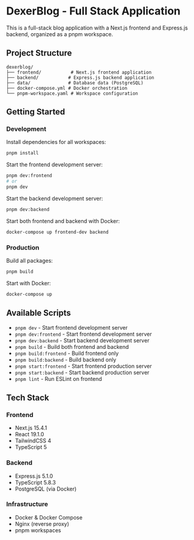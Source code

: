 # DexerBlog - Full Stack Application

This is a full-stack blog application with a Next.js frontend and Express.js backend, organized as a pnpm workspace.

## Project Structure

```
dexerblog/
├── frontend/           # Next.js frontend application
├── backend/           # Express.js backend application
├── data/              # Database data (PostgreSQL)
├── docker-compose.yml # Docker orchestration
└── pnpm-workspace.yaml # Workspace configuration
```

## Getting Started

### Development

Install dependencies for all workspaces:
```bash
pnpm install
```

Start the frontend development server:
```bash
pnpm dev:frontend
# or
pnpm dev
```

Start the backend development server:
```bash
pnpm dev:backend
```

Start both frontend and backend with Docker:
```bash
docker-compose up frontend-dev backend
```

### Production

Build all packages:
```bash
pnpm build
```

Start with Docker:
```bash
docker-compose up
```

## Available Scripts

- `pnpm dev` - Start frontend development server
- `pnpm dev:frontend` - Start frontend development server  
- `pnpm dev:backend` - Start backend development server
- `pnpm build` - Build both frontend and backend
- `pnpm build:frontend` - Build frontend only
- `pnpm build:backend` - Build backend only
- `pnpm start:frontend` - Start frontend production server
- `pnpm start:backend` - Start backend production server
- `pnpm lint` - Run ESLint on frontend

## Tech Stack

### Frontend
- Next.js 15.4.1
- React 19.1.0
- TailwindCSS 4
- TypeScript 5

### Backend  
- Express.js 5.1.0
- TypeScript 5.8.3
- PostgreSQL (via Docker)

### Infrastructure
- Docker & Docker Compose
- Nginx (reverse proxy)
- pnpm workspaces
